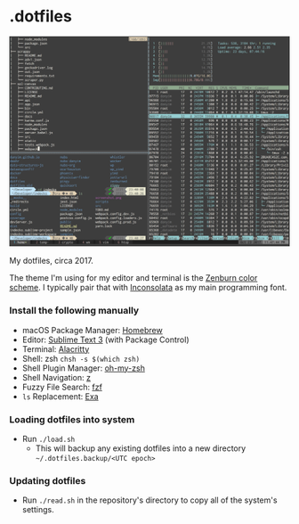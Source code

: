 # .dotfiles

<div align="center">
<img src="https://github.com/danyim/dotfiles/raw/master/screenshot.png" alt="screenshot" />
</div>

My dotfiles, circa 2017.

The theme I'm using for my editor and terminal is the [Zenburn color scheme](http://kippura.org/zenburnpage/). I typically pair that with [Inconsolata](http://levien.com/type/myfonts/inconsolata.html) as my main programming font.

### Install the following manually
  - macOS Package Manager: [Homebrew](https://brew.sh/)
  - Editor: [Sublime Text 3](https://www.sublimetext.com/3) (with Package Control)
  - Terminal: [Alacritty](https://github.com/jwilm/alacritty)
  - Shell: zsh `chsh -s $(which zsh)`
  - Shell Plugin Manager: [oh-my-zsh](https://github.com/robbyrussell/oh-my-zsh)
  - Shell Navigation: [z](https://github.com/rupa/z)
  - Fuzzy File Search: [fzf](https://github.com/junegunn/fzf)
  - `ls` Replacement: [Exa](https://github.com/ogham/exa)

### Loading dotfiles into system
- Run `./load.sh`
    - This will backup any existing dotfiles into a new directory `~/.dotfiles.backup/<UTC epoch>`

### Updating dotfiles
- Run `./read.sh` in the repository's directory to copy all of the system's settings.
